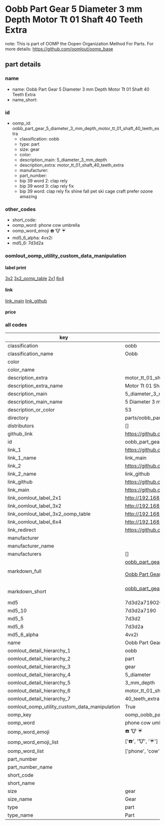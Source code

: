 # Oobb Part Gear 5 Diameter 3 mm Depth Motor Tt 01 Shaft 40 Teeth Extra  

note: This is part of OOMP the Oopen Organization Method For Parts. For more details: https://github.com/oomlout/oomp_base

##  part details
  







### name
* name: Oobb Part Gear 5 Diameter 3 mm Depth Motor Tt 01 Shaft 40 Teeth Extra
* name_short: 
### id
* oomp_id: oobb_part_gear_5_diameter_3_mm_depth_motor_tt_01_shaft_40_teeth_extra
  * classification: oobb
  * type: part
  * size: gear
  * color: 
  * description_main: 5_diameter_3_mm_depth
  * description_extra: motor_tt_01_shaft_40_teeth_extra
  * manufacturer: 
  * part_number: 
  * bip 39 word 2: clap rely
  * bip 39 word 3: clap rely fix
  * bip 39 word: clap rely fix shine fall pet ski cage craft prefer ozone amazing

### other_codes
* short_code: 
* oomp_word: phone cow umbrella
* oomp_word_emoji :phone: :cow: :umbrella:
* md5_6_alpha: 4vx2i
* md5_6: 7d3d2a






### oomlout_oomp_utility_custom_data_manipulation
#### label print
[3x2](http://192.168.1.245:1112/?label=oomp%204vx2i)
[3x2_oomp_table](http://192.168.1.108:1112/?label=oomp%204vx2i)
[2x1](http://192.168.1.242:1112/?label=oomp%204vx2i)
[6x4](http://192.168.1.55:1112/?label=oomp%204vx2i)    

#### link

[link_main](https://github.com/oomlout/oomlout_oomp_version_1_messy/tree/main/parts/oobb_part_gear_5_diameter_3_mm_depth_motor_tt_01_shaft_40_teeth_extra) [link_github](https://github.com/oomlout/oomlout_oomp_version_1_messy/tree/main/parts/oobb_part_gear_5_diameter_3_mm_depth_motor_tt_01_shaft_40_teeth_extra)                             

#### price







### all codes 
| key | value |  
| --- | --- |  
| classification | oobb |  
| classification_name | Oobb |  
| color |  |  
| color_name |  |  
| description_extra | motor_tt_01_shaft_40_teeth_extra |  
| description_extra_name | Motor Tt 01 Shaft 40 Teeth Extra |  
| description_main | 5_diameter_3_mm_depth |  
| description_main_name | 5 Diameter 3 mm Depth |  
| description_or_color | 53 |  
| directory | parts/oobb_part_gear_5_diameter_3_mm_depth_motor_tt_01_shaft_40_teeth_extra |  
| distributors | [] |  
| github_link | https://github.com/oomlout/oomlout_oomp_part_src/tree/main/parts/oobb_part_gear_5_diameter_3_mm_depth_motor_tt_01_shaft_40_teeth_extra |  
| id | oobb_part_gear_5_diameter_3_mm_depth_motor_tt_01_shaft_40_teeth_extra |  
| link_1 | https://github.com/oomlout/oomlout_oomp_version_1_messy/tree/main/parts/oobb_part_gear_5_diameter_3_mm_depth_motor_tt_01_shaft_40_teeth_extra |  
| link_1_name | link_main |  
| link_2 | https://github.com/oomlout/oomlout_oomp_version_1_messy/tree/main/parts/oobb_part_gear_5_diameter_3_mm_depth_motor_tt_01_shaft_40_teeth_extra |  
| link_2_name | link_github |  
| link_github | https://github.com/oomlout/oomlout_oomp_version_1_messy/tree/main/parts/oobb_part_gear_5_diameter_3_mm_depth_motor_tt_01_shaft_40_teeth_extra |  
| link_main | https://github.com/oomlout/oomlout_oomp_version_1_messy/tree/main/parts/oobb_part_gear_5_diameter_3_mm_depth_motor_tt_01_shaft_40_teeth_extra |  
| link_oomlout_label_2x1 | http://192.168.1.242:1112/?label=oomp%204vx2i |  
| link_oomlout_label_3x2 | http://192.168.1.245:1112/?label=oomp%204vx2i |  
| link_oomlout_label_3x2_oomp_table | http://192.168.1.108:1112/?label=oomp%204vx2i |  
| link_oomlout_label_6x4 | http://192.168.1.55:1112/?label=oomp%204vx2i |  
| link_redirect | https://github.com/oomlout/oomlout_oomp_version_1_messy/tree/main/parts/oobb_part_gear_5_diameter_3_mm_depth_motor_tt_01_shaft_40_teeth_extra |  
| manufacturer |  |  
| manufacturer_name |  |  
| manufacturers | [] |  
| markdown_full | [oobb_part_gear_5_diameter_3_mm_depth_motor_tt_01_shaft_40_teeth_extra](none)<br>[](none)<br>[Oobb Part Gear 5 Diameter 3 Mm Depth Motor Tt 01 Shaft 40 Teeth Extra](none)<br><br> |  
| markdown_short | [oobb_part_gear_5_diameter_3_mm_depth_motor_tt_01_shaft_40_teeth_extra](none)<br><br> |  
| md5 | 7d3d2a719020394a8da91c5eb02d594e |  
| md5_10 | 7d3d2a7190 |  
| md5_5 | 7d3d2 |  
| md5_6 | 7d3d2a |  
| md5_6_alpha | 4vx2i |  
| name | Oobb Part Gear 5 Diameter 3 mm Depth Motor Tt 01 Shaft 40 Teeth Extra |  
| oomlout_detail_hierarchy_1 | oobb |  
| oomlout_detail_hierarchy_2 | part |  
| oomlout_detail_hierarchy_3 | gear |  
| oomlout_detail_hierarchy_4 | 5_diameter |  
| oomlout_detail_hierarchy_5 | 3_mm_depth |  
| oomlout_detail_hierarchy_6 | motor_tt_01_shaft |  
| oomlout_detail_hierarchy_7 | 40_teeth_extra |  
| oomlout_oomp_utility_custom_data_manipulation | True |  
| oomp_key | oomp_oobb_part_gear_5_diameter_3_mm_depth_motor_tt_01_shaft_40_teeth_extra |  
| oomp_word | phone cow umbrella |  
| oomp_word_emoji | :phone: :cow: :umbrella: |  
| oomp_word_emoji_list | [':phone:', ':cow:', ':umbrella:'] |  
| oomp_word_list | ['phone', 'cow', 'umbrella'] |  
| part_number |  |  
| part_number_name |  |  
| short_code |  |  
| short_name |  |  
| size | gear |  
| size_name | Gear |  
| type | part |  
| type_name | Part |  

